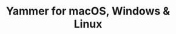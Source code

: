 ---
name: Yammer
url: 'https://www.yammer.com/'
category: Business
title: 'Yammer for macOS, Windows & Linux'
key: yammer

---